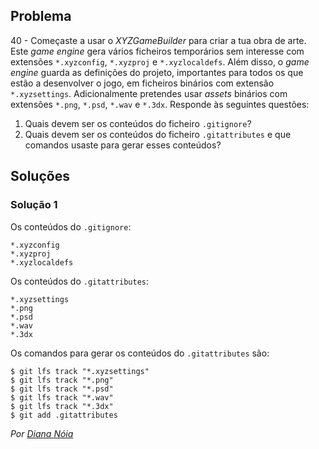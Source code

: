 ## Problema

40 - Começaste a usar o _XYZGameBuilder_ para criar a tua obra de arte. Este
_game engine_ gera vários ficheiros temporários sem interesse com extensões
`*.xyzconfig`, `*.xyzproj` e `*.xyzlocaldefs`. Além disso, o _game engine_
guarda as definições do projeto, importantes para todos os que estão a
desenvolver o jogo, em ficheiros binários com extensão `*.xyzsettings`.
Adicionalmente pretendes usar _assets_ binários com extensões `*.png`, `*.psd`,
`*.wav` e `*.3dx`. Responde às seguintes questões:

1. Quais devem ser os conteúdos do ficheiro `.gitignore`?
2. Quais devem ser os conteúdos do ficheiro `.gitattributes` e que comandos
   usaste para gerar esses conteúdos?

## Soluções

### Solução 1

Os conteúdos do `.gitignore`:

```
*.xyzconfig
*.xyzproj
*.xyzlocaldefs
```

Os conteúdos do `.gitattributes`:

```
*.xyzsettings
*.png
*.psd
*.wav
*.3dx
```

Os comandos para gerar os conteúdos do `.gitattributes` são:

```
$ git lfs track "*.xyzsettings"
$ git lfs track "*.png"
$ git lfs track "*.psd"
$ git lfs track "*.wav"
$ git lfs track "*.3dx"
$ git add .gitattributes
```

*Por [Diana Nóia](https://github.com/DianaNoia)*
